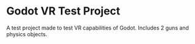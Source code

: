 <h1>Godot VR Test Project</h1>
<p>A test project made to test VR capabilities of Godot. Includes 2 guns and physics objects.</p>
